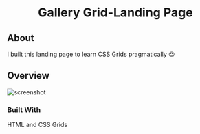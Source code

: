 <!-- Please update value in the {}  -->

<h1 align="center">Gallery Grid-Landing Page</h1>


## About

I built this landing page to learn CSS Grids pragmatically 😉
<!-- OVERVIEW -->

## Overview

![screenshot](https://user-images.githubusercontent.com/86974918/156176202-cf49c0d2-cf88-487b-ae9d-55d8c7e0a916.png)



### Built With

<!-- This section should list any major frameworks that you built your project using. Here are a few examples.-->
HTML and CSS Grids



